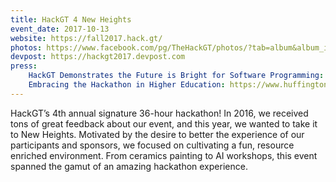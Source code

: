 ```yaml
---
title: HackGT 4 New Heights
event_date: 2017-10-13
website: https://fall2017.hack.gt/
photos: https://www.facebook.com/pg/TheHackGT/photos/?tab=album&album_id=1168723576560820
devpost: https://hackgt2017.devpost.com
press:
    HackGT Demonstrates the Future is Bright for Software Programming: https://www.huffingtonpost.com/entry/hackgt-demonstrates-the-future-is-bright-for-software_us_5a01c353e4b085d72ae06d1e
    Embracing the Hackathon in Higher Education: https://www.huffingtonpost.com/entry/embracing-the-hackathon-in-higher-education_us_59ed4a72e4b02c6e3c609c46
---
```


HackGT’s 4th annual signature 36-hour hackathon! In 2016, we received tons of great feedback about our event, and this year, we wanted to take it to New Heights. Motivated by the desire to better the experience of our participants and sponsors, we focused on cultivating a fun, resource enriched environment. From ceramics painting to AI workshops, this event spanned the gamut of an amazing hackathon experience. 